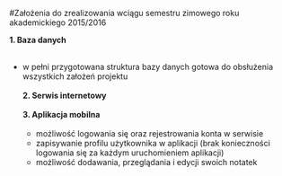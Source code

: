 #Założenia do zrealizowania wciągu semestru zimowego roku akademickiego 2015/2016

<b>1. Baza danych</b><br /><br />
  - w pełni przygotowana struktura bazy danych gotowa do obsłużenia wszystkich założeń projektu<br /><br />
<b>2. Serwis internetowy</b><br /><br />
<b>3. Aplikacja mobilna </b><br /><br />
    - możliwość logowania się oraz rejestrowania konta w serwisie<br />
    - zapisywanie profilu użytkownika w aplikacji (brak konieczności logowania się za każdym uruchomieniem aplikacji)<br />
    - możliwość dodawania, przeglądania i edycji swoich notatek<br />


